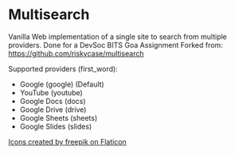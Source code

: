 # Multisearch

Vanilla Web implementation of a single site to search from multiple providers.
Done for a DevSoc BITS Goa Assignment
Forked from: https://github.com/riskycase/multisearch

Supported providers (first_word):

- Google (google) (Default)
- YouTube (youtube)
- Google Docs (docs)
- Google Drive (drive)
- Google Sheets (sheets)
- Google Slides (slides)

[Icons created by freepik on Flaticon](https://www.flaticon.com/authors/freepik)
